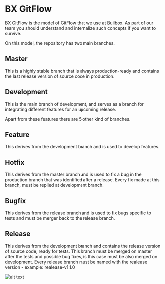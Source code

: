 
# BX GitFlow

BX GitFlow is the model of GitFlow that we use at Builbox. As part of our team you should understand and internalize such concepts if you want to survive.

On this model, the repository has two main branches.

## Master
  This is a highly stable branch that is always production-ready and contains the last release version of source code in production.

## Development
  This is the main branch of development, and serves as a branch for integrating different features for an upcoming release.


Apart from these features there are 5 other kind of branches.

## Feature
  This derives from the development branch and is used to develop features.

## Hotfix
  This derives from the master branch and is used to fix a bug in the production branch that was identified after a release. Every fix made at this branch, must be replied at development branch.
  
## Bugfix
  This derives from the release branch and is used to fix bugs specific to tests and must be merger back to the release branch.
  
## Release 
  This derives from the development branch and contains the release version of source code, ready for tests. This branch must be merged on master after the tests and possible bug fixes, is this case must be also merged on development. Every release branch must be named with the realease version - example: realease-v1.1.0
  
  ![alt text](https://medium.com/trainingcenter/utilizando-o-fluxo-git-flow-e63d5e0d5e04)


